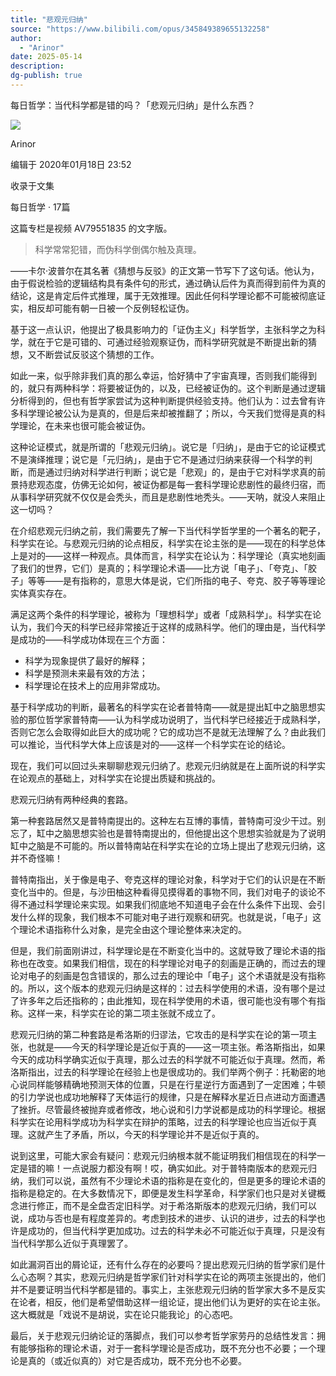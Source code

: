 ```yaml
---
title: "悲观元归纳"
source: "https://www.bilibili.com/opus/345849389655132258"
author:
  - "Arinor"
date: 2025-05-14
description:
dg-publish: true
---
```

每日哲学：当代科学都是错的吗？「悲观元归纳」是什么东西？

![](https://i1.hdslb.com/bfs/face/65854673c8a5638910fedda5ce47848cfd060c94.jpg@96w_96h_1c_1s.webp)

Arinor

编辑于 2020年01月18日 23:52

收录于文集

每日哲学 · 17篇

这篇专栏是视频 AV79551835 的文字版。

> 科学常常犯错，而伪科学倒偶尔触及真理。

——卡尔·波普尔在其名著《猜想与反驳》的正文第一节写下了这句话。他认为，由于假说检验的逻辑结构具有条件句的形式，通过确认后件为真而得到前件为真的结论，这是肯定后件式推理，属于无效推理。因此任何科学理论都不可能被彻底证实，相反却可能有朝一日被一个反例轻松证伪。

基于这一点认识，他提出了极具影响力的「证伪主义」科学哲学，主张科学之为科学，就在于它是可错的、可通过经验观察证伪，而科学研究就是不断提出新的猜想，又不断尝试反驳这个猜想的工作。

如此一来，似乎除非我们真的那么幸运，恰好猜中了宇宙真理，否则我们能得到的，就只有两种科学：将要被证伪的，以及，已经被证伪的。这个判断是通过逻辑分析得到的，但也有哲学家尝试为这种判断提供经验支持。他们认为：过去曾有许多科学理论被公认为是真的，但是后来却被推翻了；所以，今天我们觉得是真的科学理论，在未来也很可能会被证伪。

这种论证模式，就是所谓的「悲观元归纳」。说它是「归纳」，是由于它的论证模式不是演绎推理；说它是「元归纳」，是由于它不是通过归纳来获得一个科学的判断，而是通过归纳对科学进行判断；说它是「悲观」的，是由于它对科学求真的前景持悲观态度，仿佛无论如何，被证伪都是每一套科学理论悲剧性的最终归宿，而从事科学研究就不仅仅是会秃头，而且是悲剧性地秃头。——天呐，就没人来阻止这一切吗？

在介绍悲观元归纳之前，我们需要先了解一下当代科学哲学里的一个著名的靶子，科学实在论。与悲观元归纳的论点相反，科学实在论主张的是——现在的科学总体上是对的——这样一种观点。具体而言，科学实在论认为：科学理论（真实地刻画了我们的世界，它们）是真的；科学理论术语——比方说「电子」、「夸克」、「胶子」等等——是有指称的，意思大体是说，它们所指的电子、夸克、胶子等等理论实体真实存在。

满足这两个条件的科学理论，被称为「理想科学」或者「成熟科学」。科学实在论认为，我们今天的科学已经非常接近于这样的成熟科学。他们的理由是，当代科学是成功的——科学成功体现在三个方面：

- 科学为现象提供了最好的解释；
- 科学是预测未来最有效的方法；
- 科学理论在技术上的应用非常成功。

基于科学成功的判断，最著名的科学实在论者普特南——就是提出缸中之脑思想实验的那位哲学家普特南——认为科学成功说明了，当代科学已经接近于成熟科学，否则它怎么会取得如此巨大的成功呢？它的成功岂不是就无法理解了么？由此我们可以推论，当代科学大体上应该是对的——这样一个科学实在论的结论。

现在，我们可以回过头来聊聊悲观元归纳了。悲观元归纳就是在上面所说的科学实在论观点的基础上，对科学实在论提出质疑和挑战的。

悲观元归纳有两种经典的套路。

第一种套路居然又是普特南提出的。这种左右互博的事情，普特南可没少干过。别忘了，缸中之脑思想实验也是普特南提出的，但他提出这个思想实验就是为了说明缸中之脑是不可能的。所以普特南站在科学实在论的立场上提出了悲观元归纳，这并不奇怪嘛！

普特南指出，关于像是电子、夸克这样的理论对象，科学对于它们的认识是在不断变化当中的。但是，与沙田柚这种看得见摸得着的事物不同，我们对电子的谈论不得不通过科学理论来实现。如果我们彻底地不知道电子会在什么条件下出现、会引发什么样的现象，我们根本不可能对电子进行观察和研究。也就是说，「电子」这个理论术语指称什么对象，是完全由这个理论整体来决定的。

但是，我们前面刚讲过，科学理论是在不断变化当中的。这就导致了理论术语的指称也在改变。如果我们相信，现在的科学理论对电子的刻画是正确的，而过去的理论对电子的刻画是包含错误的，那么过去的理论中「电子」这个术语就是没有指称的。所以，这个版本的悲观元归纳是这样的：过去科学使用的术语，没有哪个是过了许多年之后还指称的；由此推知，现在科学使用的术语，很可能也没有哪个有指称。这样一来，科学实在论的第二项主张就不成立了。

悲观元归纳的第二种套路是希洛斯的归谬法，它攻击的是科学实在论的第一项主张，也就是——今天的科学理论是近似于真的——这一项主张。希洛斯指出，如果今天的成功科学确实近似于真理，那么过去的科学就不可能近似于真理。然而，希洛斯指出，过去的科学理论在经验上也是很成功的。我们举两个例子：托勒密的地心说同样能够精确地预测天体的位置，只是在行星逆行方面遇到了一定困难；牛顿的引力学说也成功地解释了天体运行的规律，只是在解释水星近日点进动方面遭遇了挫折。尽管最终被抛弃或者修改，地心说和引力学说都是成功的科学理论。根据科学实在论用科学成功为科学实在辩护的策略，过去的科学理论也应当近似于真理。这就产生了矛盾，所以，今天的科学理论并不是近似于真的。

说到这里，可能大家会有疑问：悲观元归纳根本就不能证明我们相信现在的科学一定是错的嘛！一点说服力都没有啊！哎，确实如此。对于普特南版本的悲观元归纳，我们可以说，虽然有不少理论术语的指称是在变化的，但是更多的理论术语的指称是稳定的。在大多数情况下，即便是发生科学革命，科学家们也只是对关键概念进行修正，而不是全盘否定旧科学。对于希洛斯版本的悲观元归纳，我们可以说，成功与否也是有程度差异的。考虑到技术的进步、认识的进步，过去的科学也许是成功的，但当代科学更加成功。过去的科学未必不可能近似于真理，只是没有当代科学那么近似于真理罢了。

如此漏洞百出的屑论证，还有什么存在的必要吗？提出悲观元归纳的哲学家们是什么心态啊？其实，悲观元归纳是哲学家们针对科学实在论的两项主张提出的，他们并不是要证明当代科学都是错的。事实上，主张悲观元归纳的哲学家大多不是反实在论者，相反，他们是希望借助这样一组论证，提出他们认为更好的实在论主张。这大概就是「戏说不是胡说，实在论只能我论」的心态吧。

最后，关于悲观元归纳论证的落脚点，我们可以参考哲学家劳丹的总结性发言：拥有能够指称的理论术语，对于一套科学理论是否成功，既不充分也不必要；一个理论是真的（或近似真的）对它是否成功，既不充分也不必要。
